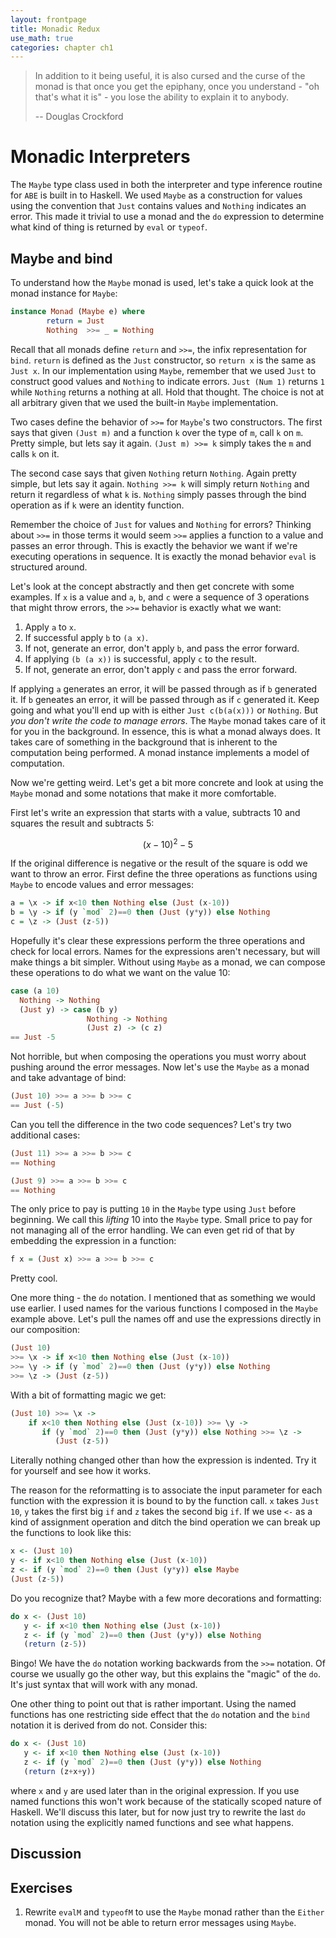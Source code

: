 ```yaml
---
layout: frontpage
title: Monadic Redux
use_math: true
categories: chapter ch1
---
```


$$
\newcommand\calc{\mathsf{calc}\;}
\newcommand\parse{\mathsf{parse}\;}
\newcommand\typeof{\mathsf{typeof}\;}
\newcommand\interp{\mathsf{interp}\;}
\newcommand\eval{\mathsf{eval}\;}
\newcommand\NUM{\mathsf{NUM}\;}
\newcommand\ID{\mathsf{ID}\;}
\newcommand\iif{\mathsf{if}\;}
\newcommand\tthen{\;\mathsf{then}\;}
\newcommand\eelse{\;\mathsf{else}\;}
\newcommand\iisZero{\mathsf{isZero}\;}
\newcommand\bbind{\mathsf{bind}\;}
\newcommand\iin{\mathsf{in}\;}
\newcommand\aand{\;\mathsf{\&\&}\;}
\newcommand\lleq{\;\mathtt{<=}\;}
\newcommand\ttrue{\;\mathsf{true}}
\newcommand\ffalse{\;\mathsf{false}}
\newcommand\tnum{\;\mathsf{TNum}}
\newcommand\tbool{\;\mathsf{TBool}}
$$


> In addition to it being useful, it is also cursed and the curse of the monad is that once you get the epiphany, once you understand - "oh that's what it is" - you lose the ability to explain it to anybody.
>
> -- Douglas Crockford

# Monadic Interpreters

The `Maybe` type class used in both the interpreter and type inference routine for `ABE` is built in to Haskell.  We used `Maybe` as a construction for values using the convention that `Just` contains values and  `Nothing` indicates an error.  This made it trivial to use a monad and the `do` expression to determine what kind of thing is returned by `eval` or `typeof`.

## Maybe and bind

To understand how the `Maybe` monad is used, let's take a quick look at the monad instance for `Maybe`:

```haskell
instance Monad (Maybe e) where
        return = Just
        Nothing  >>= _ = Nothing
```

Recall that all monads define `return` and `>>=`, the infix representation for `bind`.  `return` is defined as the `Just` constructor, so `return x` is the same as `Just x`.  In our implementation using `Maybe`, remember that we used `Just` to construct good values and `Nothing` to indicate errors.  `Just (Num 1)` returns `1` while `Nothing` returns a nothing at all.  Hold that thought.  The choice is not at all arbitrary given that we used the built-in `Maybe` implementation.

Two cases define the behavior of `>>=` for `Maybe`'s two constructors.  The first says that given `(Just m)` and a function `k` over the type of `m`, call `k` on `m`.  Pretty simple, but lets say it again.  `(Just m) >>= k`  simply takes the `m` and calls `k` on it.

The second case says that given `Nothing` return `Nothing`.  Again pretty simple, but lets say it again.  `Nothing >>= k` will simply return `Nothing` and return it regardless of what `k` is.  `Nothing` simply passes through the bind operation as if `k` were an identity function.

Remember the choice of `Just` for values and `Nothing` for errors?
Thinking about `>>=` in those terms it would seem `>>=` applies a function to a value and passes an error through.  This is exactly the behavior we want if we're executing operations in sequence.  It is exactly the monad behavior `eval` is structured around.

Let's look at the concept abstractly and then get concrete with some examples. If `x` is a value and `a`, `b`, and `c` were a sequence of 3 operations that might throw errors, the `>>=` behavior is exactly what we want:

1. Apply `a` to `x`.
2. If successful apply `b` to `(a x)`.
3. If not, generate an error, don't apply `b`, and pass the error forward.
4. If applying `(b (a x))` is successful, apply `c` to the result.
5. If not, generate an error, don't apply `c` and pass the error forward.

If applying `a` generates an error, it will be passed through as if `b` generated it.  If `b` geneates an error, it will be passed through as if `c` generated it.  Keep going and what you'll end up with is either `Just c(b(a(x)))` or `Nothing`.  But *you don't write the code to manage errors*.  The `Maybe` monad takes care of it for you in the background.  In essence, this is what a monad always does.  It takes care of something in the background that is inherent to the computation being performed.  A monad instance implements a model of computation.

Now we're getting weird.  Let's get a bit more concrete and look at using the `Maybe` monad and some notations that make it more comfortable.

First let's write an expression that starts with a value, subtracts 10 and squares the result and subtracts 5:

$$(x-10)^2-5$$

If the original difference is negative or the result of the square is odd we want to throw an error.  First define the three operations as functions using `Maybe` to encode values and error messages:

```haskell
a = \x -> if x<10 then Nothing else (Just (x-10))
b = \y -> if (y `mod` 2)==0 then (Just (y*y)) else Nothing
c = \z -> (Just (z-5))
```

Hopefully it's clear these expressions perform the three operations and check for local errors.  Names for the expressions aren't necessary, but will make things a bit simpler.  Without using `Maybe` as a monad, we can compose these operations to do what we want on the value 10:

```haskell
case (a 10)
  Nothing -> Nothing
  (Just y) -> case (b y)
                 Nothing -> Nothing
                 (Just z) -> (c z)
== Just -5
```

Not horrible, but when composing the operations you must worry about pushing around the error messages.  Now let's use the `Maybe` as a monad and take advantage of bind:

```haskell
(Just 10) >>= a >>= b >>= c
== Just (-5)
```

Can you tell the difference in the two code sequences?  Let's try two additional cases:

```haskell
(Just 11) >>= a >>= b >>= c
== Nothing

(Just 9) >>= a >>= b >>= c
== Nothing
```

The only price to pay is putting `10` in the `Maybe` type using `Just` before beginning.  We call this _lifting_ 10 into the `Maybe` type.  Small price to pay for not managing all of the error handling.  We can even get rid of that by embedding the expression in a function:

```haskell
f x = (Just x) >>= a >>= b >>= c
```

Pretty cool.

One more thing - the `do` notation.  I mentioned that as something we would use earlier.  I used names for the various functions I composed in the `Maybe` example above.  Let's pull the names off and use the expressions directly in our composition:

```haskell
(Just 10)
>>= \x -> if x<10 then Nothing else (Just (x-10))
>>= \y -> if (y `mod` 2)==0 then (Just (y*y)) else Nothing
>>= \z -> (Just (z-5))
```

With a bit of formatting magic we get:


```haskell
(Just 10) >>= \x ->
    if x<10 then Nothing else (Just (x-10)) >>= \y ->
       if (y `mod` 2)==0 then (Just (y*y)) else Nothing >>= \z ->
          (Just (z-5))
```

Literally nothing changed other than how the expression is indented.  Try it for yourself and see how it works.

The reason for the reformatting is to associate the input parameter for each function with the expression it is bound to by the function call.  `x` takes `Just 10`, `y` takes the first big `if` and `z` takes the second big `if`.  If we use `<-` as a kind of assignment operation and ditch the bind operation we can break up the functions to look like this:

```haskell
x <- (Just 10)
y <- if x<10 then Nothing else (Just (x-10))
z <- if (y `mod` 2)==0 then (Just (y*y)) else Maybe
(Just (z-5))
```

Do you recognize that?  Maybe with a few more decorations and formatting:

```haskell
do x <- (Just 10)
   y <- if x<10 then Nothing else (Just (x-10))
   z <- if (y `mod` 2)==0 then (Just (y*y)) else Nothing
   (return (z-5))
```

Bingo!  We have the `do` notation working backwards from the `>>=` notation.  Of course we usually go the other way, but this explains the "magic" of the `do`.  It's just syntax that will work with any monad.

One other thing to point out that is rather important.  Using the named functions has one restricting side effect that the `do` notation and the `bind` notation it is derived from do not.  Consider this:

```haskell
do x <- (Just 10)
   y <- if x<10 then Nothing else (Just (x-10))
   z <- if (y `mod` 2)==0 then (Just (y*y)) else Nothing
   (return (z+x+y))
```

where `x` and `y` are used later than in the original expression.  If you use named functions this won't work because of the statically scoped nature of Haskell.  We'll discuss this later, but for now just try to rewrite the last `do` notation using the explicitly named functions and see what happens.

## Discussion

## Exercises

1. Rewrite `evalM` and `typeofM` to use the `Maybe` monad rather than the `Either` monad.  You will not be able to return error messages using `Maybe`.
